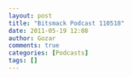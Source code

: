 ```yaml
---
layout: post
title: "Bitsmack Podcast 110518"
date: 2011-05-19 12:08
author: Gozar
comments: true
categories: [Podcasts]
tags: []
---
```


